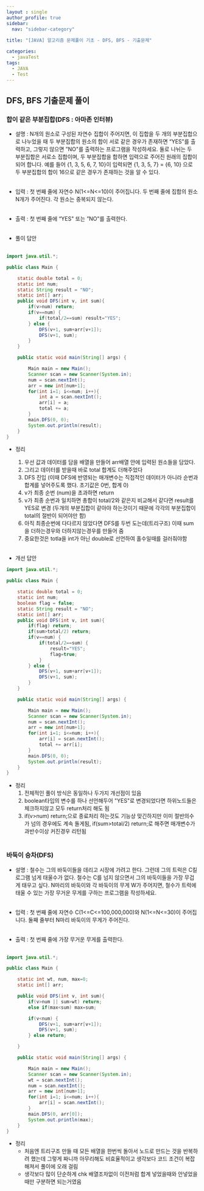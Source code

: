 ```yaml
---
layout : single
author_profile: true
sidebar: 
  nav: "sidebar-category"
  
title: "[JAVA] 알고리즘 문제풀이 기초 - DFS, BFS - 기출문제"

categories:
  - javaTest
tags:
  - JAVA
  - Test
---
```

	
## DFS, BFS 기출문제 풀이

### 합이 같은 부분집합(DFS : 아마존 인터뷰)

- 설명 : N개의 원소로 구성된 자연수 집합이 주어지면, 이 집합을 두 개의 부분집합으로 나누었을 때 두 부분집합의 원소의 합이 서로 같은 경우가 존재하면 “YES"를 출력하고, 그렇지 않으면 ”NO"를 출력하는 프로그램을 작성하세요. 둘로 나뉘는 두 부분집합은 서로소 집합이며, 두 부분집합을 합하면 입력으로 주어진 원래의 집합이 되어 합니다. 예를 들어 {1, 3, 5, 6, 7, 10}이 입력되면 {1, 3, 5, 7} = {6, 10} 으로 두 부분집합의 합이 16으로 같은 경우가 존재하는 것을 알 수 있다.<br><br>

- 입력 : 첫 번째 줄에 자연수 N(1<=N<=10)이 주어집니다. 두 번째 줄에 집합의 원소 N개가 주어진다. 각 원소는 중복되지 않는다.<br><br>

- 출력 :  첫 번째 줄에 “YES" 또는 ”NO"를 출력한다.<br><br>
 
 - 풀이 답안<br><br>
 
``` java
import java.util.*;

public class Main {

    static double total = 0;
    static int num;
    static String result = "NO";
    static int[] arr;
    public void DFS(int v, int sum){
        if(v>num) return;
        if(v==num) {
            if(total/2==sum) result="YES";
        } else {
            DFS(v+1, sum+arr[v+1]);
            DFS(v+1, sum);
        }
    }

    public static void main(String[] args) {

        Main main = new Main();
        Scanner scan = new Scanner(System.in);
        num = scan.nextInt();
        arr = new int[num+1];
        for(int i=1; i<=num; i++){
            int a = scan.nextInt();
            arr[i] = a;
            total += a;
        }
        main.DFS(0, 0);
        System.out.println(result);
    }
}
```

- 정리
	1. 우선 값과 데이터를 담을 배열을 만들어 arr배열 안에 입력된 원소들을 담았다.<br>
	2. 그리고 데이터를 받을때 바로 total 합계도 더해주었다<br>
	3. DFS 진입 (이때 DFS에 반영되는 매개변수는 직접적인 데이터가 아니라 순번과 합계를 넣어주도록 했다. 초기값은 0번, 합계 0)<br>
	4. v가 최종 순번 (num)을 초과하면 return<br>
	5. v가 최종 순번과 일치하면 총합이 total/2와 같은지 비교해서 같다면 result를 YES로 변경 (두개의 부분집합이 같아야 하는것이기 때문에 각각의 부분집합이 total의 절반이 되어야만 함)<br>
	6. 아직 최종순번에 다다르지 않았다면 DFS를 두번 도는데(트리구조) 이때 sum을 더하는경우와 더하지않는경우를 만들어 줌<br>
	7. 중요한것은 totla을 int가 아닌 double로 선언하여 홀수일때를 걸러줘야함<br><br>


- 개선 답안<br>

``` java
import java.util.*;

public class Main {

    static double total = 0;
    static int num;
    boolean flag = false;
    static String result = "NO";
    static int[] arr;
    public void DFS(int v, int sum){
        if(flag) return;
        if(sum>total/2) return;
        if(v==num) {
            if(total/2==sum) {
                result="YES";
                flag=true;
            }
        } else {
            DFS(v+1, sum+arr[v+1]);
            DFS(v+1, sum);
        }
    }

    public static void main(String[] args) {

        Main main = new Main();
        Scanner scan = new Scanner(System.in);
        num = scan.nextInt();
        arr = new int[num+1];
        for(int i=1; i<=num; i++){
            arr[i] = scan.nextInt();
            total += arr[i];
        }
        main.DFS(0, 0);
        System.out.println(result);
    }
}
```

- 정리
	1. 전체적인 풀이 방식은 동일하나 두가지 개선점이 있음<br>
	2. boolean타입의 변수를 하나 선언해두어 "YES"로 변경되었다면 하위노드들은 체크하지않고 모두 return처리 해도 됨<br>
	3. if(v>num) return;으로 종료처리 하는것도 기능상 맞긴하지만 이미 절반의수가 넘의 경우에도 계속 돌게됨, if(sum>total/2) return;로 해주면 매개변수가 과반수이상 커진경우 리턴됨<br><br>

 
### 바둑이 승차(DFS)

- 설명 : 철수는 그의 바둑이들을 데리고 시장에 가려고 한다. 그런데 그의 트럭은 C킬로그램 넘게 태울수가 없다. 철수는 C를 넘지 않으면서 그의 바둑이들을 가장 무겁게 태우고 싶다. N마리의 바둑이와 각 바둑이의 무게 W가 주어지면, 철수가 트럭에 태울 수 있는 가장 무거운 무게를 구하는 프로그램을 작성하세요.<br> <br> 

- 입력 : 첫 번째 줄에 자연수 C(1<=C<=100,000,000)와 N(1<=N<=30)이 주어집니다. 둘째 줄부터 N마리 바둑이의 무게가 주어진다.<br> <br> 

- 출력 : 첫 번째 줄에 가장 무거운 무게를 출력한다.<br> <br> 

``` java
import java.util.*;

public class Main {

    static int wt, num, max=0;
    static int[] arr;

    public void DFS(int v, int sum){
        if(v>num || sum>wt) return;
        else if(max<sum) max=sum;

        if(v<num) {
            DFS(v+1, sum+arr[v+1]);
            DFS(v+1, sum);
        } else return;

    }

    public static void main(String[] args) {

        Main main = new Main();
        Scanner scan = new Scanner(System.in);
        wt = scan.nextInt();
        num = scan.nextInt();
        arr = new int[num+1];
        for(int i=1; i<=num; i++){
            arr[i] = scan.nextInt();
        }
        main.DFS(0, arr[0]);
        System.out.println(max);
    }
}
```

- 정리<br> 
	- 처음엔 트리구조 만들 때 모든 배열을 한번씩 돌아서 노드로 만드는 것을 반복하려 했는데 그렇게 짜니까 아무리해도 비효율적이고 생각보다 코드 조건이 복잡해져서 풀이에 오래 걸림<br> 
	- 생각보다 많이 단순하게 chk 배열조차없이 이전처럼 합계 넣었을때와 안넣었을때만 구분하면 되는거였음<br> 
